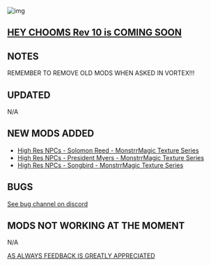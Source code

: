 ![img](https://s11.gifyu.com/images/Cuty-od-Dreams-Logo-YellowUP.png)

## [HEY CHOOMS Rev 10 is COMING SOON](https://)


## NOTES

REMEMBER TO REMOVE OLD MODS WHEN ASKED IN VORTEX!!!

## UPDATED

N/A

## NEW MODS ADDED 

- [High Res NPCs - Solomon Reed - MonstrrMagic Texture Series](https://www.nexusmods.com/cyberpunk2077/mods/11533?tab=description)
- [High Res NPCs - President Myers - MonstrrMagic Texture Series](https://www.nexusmods.com/cyberpunk2077/mods/11535?tab=description)
- [High Res NPCs - Songbird - MonstrrMagic Texture Series](https://www.nexusmods.com/cyberpunk2077/mods/11534?tab=description)

## BUGS


 [See bug channel on discord](https://discord.gg/xZNztPjA2u)

## MODS NOT WORKING AT THE MOMENT 

N/A

[AS ALWAYS FEEDBACK IS GREATLY APPRECIATED](https://)
